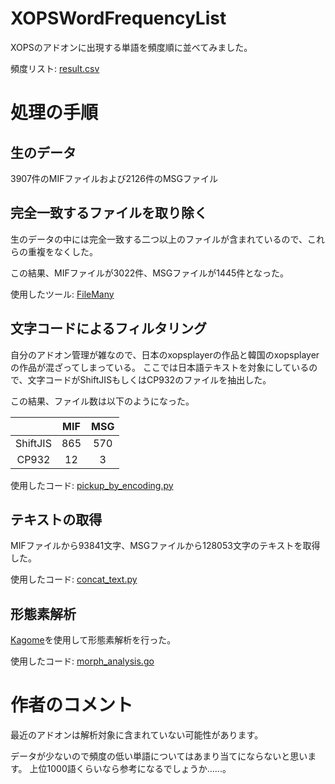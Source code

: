 # XOPSWordFrequencyList

XOPSのアドオンに出現する単語を頻度順に並べてみました。

頻度リスト: [result.csv](./result.csv)

# 処理の手順

## 生のデータ

3907件のMIFファイルおよび2126件のMSGファイル

## 完全一致するファイルを取り除く

生のデータの中には完全一致する二つ以上のファイルが含まれているので、これらの重複をなくした。

この結果、MIFファイルが3022件、MSGファイルが1445件となった。

使用したツール: [FileMany](http://codepanic.itigo.jp/)

## 文字コードによるフィルタリング

自分のアドオン管理が雑なので、日本のxopsplayerの作品と韓国のxopsplayerの作品が混ざってしまっている。
ここでは日本語テキストを対象にしているので、文字コードがShiftJISもしくはCP932のファイルを抽出した。

この結果、ファイル数は以下のようになった。

|          | MIF  | MSG  |
| :------: | :--: | :--: |
| ShiftJIS | 865  | 570  |
|  CP932   |  12  |  3   |

使用したコード: [pickup_by_encoding.py](./pickup_by_encoding.py)

## テキストの取得

MIFファイルから93841文字、MSGファイルから128053文字のテキストを取得した。

使用したコード: [concat_text.py](./concat_text.py)

## 形態素解析

[Kagome](https://github.com/ikawaha/kagome)を使用して形態素解析を行った。

使用したコード: [morph_analysis.go](./morph_analysis.go)

# 作者のコメント

最近のアドオンは解析対象に含まれていない可能性があります。

データが少ないので頻度の低い単語についてはあまり当てにならないと思います。
上位1000語くらいなら参考になるでしょうか......。


